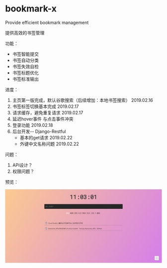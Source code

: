 # bookmark-x

Provide efficient bookmark management

提供高效的书签管理

功能：

* 书签智能提交
* 书签自动分类
* 书签失效自检
* 书签标题优化
* 书签标准输出

进度：

1. 主页第一版完成，默认谷歌搜索（后续增加：本地书签搜索） 2019.02.16
2. 书签标签切换基本完成 2019.02.17
3. 请求缓存，避免重复请求 2019.02.17
4. 延迟hover事件 与点击事件冲突
5. 登录功能 2019.02.18
6. 后台开发-- Django-Restful
    * 基本的get请求 2019.02.22
    * 外键中文名称问题 2019.02.22 

问题：

1. APi设计？
2. 权限问题？

预览：

![](20190218110337.png)
